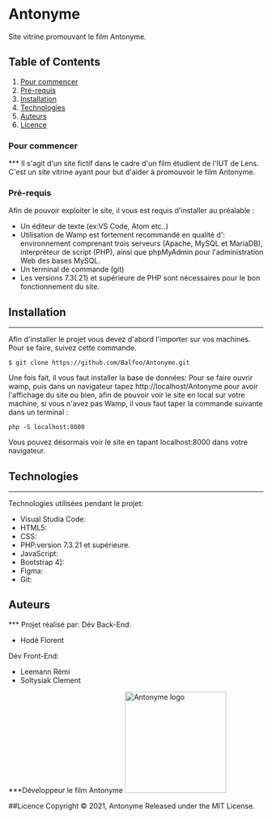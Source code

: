 # Antonyme
Site vitrine promouvant le film Antonyme.
## Table of Contents
1. [Pour commencer](#Pour-commencer)
2. [Pré-requis](#Pré-requis)
3. [Installation](#installation)
4. [Technologies](#technologies)
5. [Auteurs](#Auteurs)
6. [Licence](#Licence)

### Pour commencer
*** Il s'agit d'un site fictif dans le cadre d'un film étudient de l'IUT de Lens.
C'est un site vitrine ayant pour but d'aider à promouvoir le film Antonyme.

### Pré-requis
Afin de pouvoir exploiter le site, il vous est requis d'installer au préalable :
* Un éditeur de texte (ex:VS Code, Atom etc..)
* Utilisation de Wamp est fortement recommandé en qualité d':
environnement comprenant trois serveurs (Apache, MySQL et MariaDB), interpréteur de script (PHP), ainsi que phpMyAdmin pour l'administration Web des bases MySQL.
* Un terminal de commande (git)
* Les versions 7.3(.21) et supérieure de PHP sont nécessaires pour le bon fonctionnement du site.
## Installation
***
Afin d'installer le projet vous devez d'abord l'importer sur vos machines.
Pour se faire, suivez cette commande.
```
$ git clone https://github.com/Balfoo/Antonyme.git
```
Une fois fait, il vous faut installer la base de données:
Pour se faire ouvrir wamp, puis dans un navigateur tapez http://localhost/Antonyme pour avoir l'affichage du site
ou bien, afin de pouvoir voir le site en local sur votre machine, si vous n'avez pas Wamp, il vous faut taper la commande suivante dans un terminal :
```
php -S localhost:8000

```
Vous pouvez désormais voir le site en tapant localhost:8000 dans votre navigateur.
## Technologies
***
Technologies utilisées pendant le projet:
* Visual Studia Code:
* HTML5:
* CSS:
* PHP:version 7.3.21 et supérieure.
* JavaScript:
* Bootstrap 4]:
* Figma:
* Git:


## Auteurs
*** Projet réalisé par:
Dév Back-End: 
* Hodé Florent

Dév Front-End:
* Leemann Rémi
* Soltysiak Clement

***Développeur le film Antonyme <img src="Antonyme/asset/img/Logo.jpg" alt="Antonyme logo" width="200"/>

##Licence
Copyright © 2021, Antonyme Released under the MIT License.
